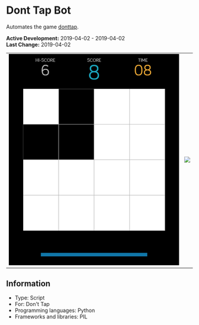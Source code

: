 # Dont Tap Bot
Automates the game [donttap](donttap.com).

**Active Development:** 2019-04-02 - 2019-04-02<br>
**Last Change:** 2019-04-02<br>

| | |
| :---: | :---: |
| ![](/Screenshots/1-Game.png) | ![](/Screenshots/.png) |

## Information
- Type: Script
- For: Don't Tap
- Programming languages: Python
- Frameworks and libraries: PIL
 